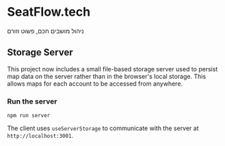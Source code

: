 # SeatFlow.tech

ניהול מושבים חכם, פשוט וזורם

## Storage Server

This project now includes a small file-based storage server used to persist map data on the server rather than in the browser's local storage. This allows maps for each account to be accessed from anywhere.

### Run the server

```
npm run server
```

The client uses `useServerStorage` to communicate with the server at `http://localhost:3001`.
